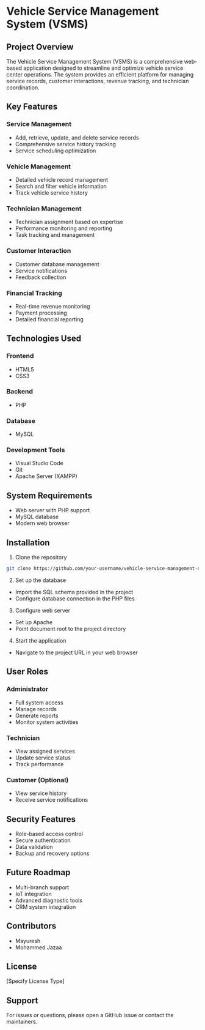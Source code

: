 # Vehicle Service Management System (VSMS)

## Project Overview

The Vehicle Service Management System (VSMS) is a comprehensive web-based application designed to streamline and optimize vehicle service center operations. The system provides an efficient platform for managing service records, customer interactions, revenue tracking, and technician coordination.

## Key Features

### Service Management
- Add, retrieve, update, and delete service records
- Comprehensive service history tracking
- Service scheduling optimization

### Vehicle Management
- Detailed vehicle record management
- Search and filter vehicle information
- Track vehicle service history

### Technician Management
- Technician assignment based on expertise
- Performance monitoring and reporting
- Task tracking and management

### Customer Interaction
- Customer database management
- Service notifications
- Feedback collection

### Financial Tracking
- Real-time revenue monitoring
- Payment processing
- Detailed financial reporting

## Technologies Used

### Frontend
- HTML5
- CSS3

### Backend
- PHP

### Database
- MySQL

### Development Tools
- Visual Studio Code
- Git
- Apache Server (XAMPP)

## System Requirements

- Web server with PHP support
- MySQL database
- Modern web browser

## Installation

1. Clone the repository
```bash
git clone https://github.com/your-username/vehicle-service-management-system.git
```

2. Set up the database
- Import the SQL schema provided in the project
- Configure database connection in the PHP files

3. Configure web server
- Set up Apache
- Point document root to the project directory

4. Start the application
- Navigate to the project URL in your web browser

## User Roles

### Administrator
- Full system access
- Manage records
- Generate reports
- Monitor system activities

### Technician
- View assigned services
- Update service status
- Track performance

### Customer (Optional)
- View service history
- Receive service notifications

## Security Features

- Role-based access control
- Secure authentication
- Data validation
- Backup and recovery options

## Future Roadmap

- Multi-branch support
- IoT integration
- Advanced diagnostic tools
- CRM system integration

## Contributors

- Mayuresh
- Mohammed Jazaa

## License

[Specify License Type]

## Support

For issues or questions, please open a GitHub issue or contact the maintainers.
